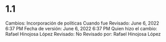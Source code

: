 # 1.1

Cambios: Incorporación de políticas
Cuando fue Revisado: June 6, 2022 6:37 PM
Fecha de  versión: June 6, 2022 6:37 PM
Quien hizo el cambio: Rafael Hinojosa López
Revisado: No
Revisado por: Rafael Hinojosa López